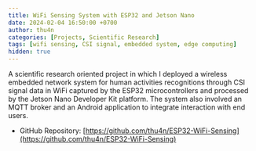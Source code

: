 ```yaml
---
title: WiFi Sensing System with ESP32 and Jetson Nano
date: 2024-02-04 16:50:00 +0700
author: thu4n
categories: [Projects, Scientific Research]
tags: [wifi sensing, CSI signal, embedded system, edge computing]
hidden: true
---
```

A scientific research oriented project in which I deployed a wireless embedded network system for human activities recognitions through CSI signal data in WiFi captured by the ESP32 microcontrollers and processed by the Jetson Nano Developer Kit platform. The system also involved an MQTT broker and an Android application to integrate interaction with end users.

- GitHub Repository: [https://github.com/thu4n/ESP32-WiFi-Sensing](https://github.com/thu4n/ESP32-WiFi-Sensing)